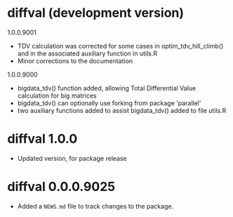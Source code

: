 # diffval (development version)

1.0.0.9001

* TDV calculation was corrected for some cases in optim_tdv_hill_climb() and in
  the associated auxiliary function in utils.R
* Minor corrections to the documentation

1.0.0.9000

* bigdata_tdv() function added, allowing Total Differential Value calculation
  for big matrices
* bigdata_tdv() can optionally use forking from package 'parallel'
* two auxiliary functions added to assist bigdata_tdv() added to file utils.R

# diffval 1.0.0

* Updated version, for package release

# diffval 0.0.0.9025

* Added a `NEWS.md` file to track changes to the package.
